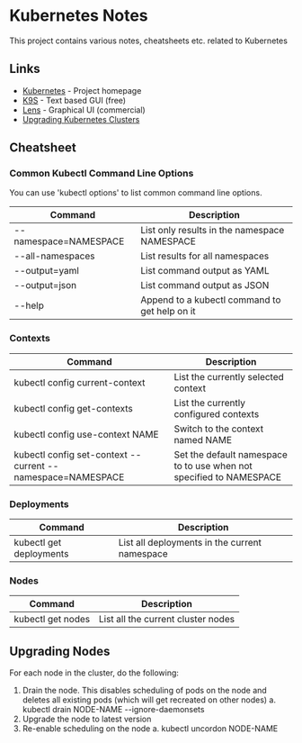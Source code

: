 # Kubernetes Notes

This project contains various notes, cheatsheets etc. related to Kubernetes

## Links

* [Kubernetes](https://kubernetes.io) - Project homepage
* [K9S](https://k9scli.io) - Text based GUI (free)
* [Lens](https://k8slens.dev) - Graphical UI (commercial)
* [Upgrading Kubernetes Clusters](https://kubernetes.io/docs/tasks/administer-cluster/cluster-upgrade/)

## Cheatsheet

### Common Kubectl Command Line Options

You can use 'kubectl options' to list common command line options.

| Command | Description |
|---|---|
| --namespace=NAMESPACE | List only results in the namespace NAMESPACE |
| --all-namespaces | List results for all namespaces |
| --output=yaml | List command output as YAML |
| --output=json | List command output as JSON |
| --help | Append to a kubectl command to get help on it |


### Contexts

| Command | Description |
|---|---|
| kubectl config current-context | List the currently selected context |
| kubectl config get-contexts | List the currently configured contexts |
| kubectl config use-context NAME | Switch to the context named NAME |
| kubectl config set-context --current --namespace=NAMESPACE | Set the default namespace to to use when not specified to NAMESPACE |

### Deployments
| Command | Description |
|---|---|
| kubectl get deployments | List all deployments in the current namespace |

### Nodes
| Command | Description |
|---|---|
| kubectl get nodes | List all the current cluster nodes |

## Upgrading Nodes

For each node in the cluster, do the following:

1. Drain the node.  This disables scheduling of pods on the node and deletes all existing pods (which will get recreated on other nodes)
  a. kubectl drain NODE-NAME --ignore-daemonsets
2. Upgrade the node to latest version
3. Re-enable scheduling on the node
   a. kubectl uncordon NODE-NAME
